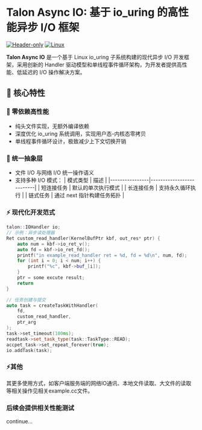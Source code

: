 # Talon Async IO: 基于 io_uring 的高性能异步 I/O 框架

[![Header-only](https://img.shields.io/badge/Header--only-Efficient-brightgreen)](https://github.com/your-repo)
[![Linux](https://img.shields.io/badge/Platform-Linux%20Kernel≥5.11-blue)](https://www.kernel.org/)

**Talon Async IO** 是一个基于 Linux io_uring 子系统构建的现代异步 I/O 开发框架，采用创新的 Handler 驱动模型和单线程事件循环架构，为开发者提供高性能、低延迟的 I/O 操作解决方案。

## 🌟 核心特性

### 🚀 零依赖高性能
- 纯头文件实现，无额外编译依赖
- 深度优化 io_uring 系统调用，实现用户态-内核态零拷贝
- 单线程事件循环设计，极致减少上下文切换开销

### 🧩 统一抽象层
- 文件 I/O 与网络 I/O 统一操作语义
- 支持多种 I/O 模式：
  | 模式类型        | 描述                      |
  |----------------|--------------------------|
  | 短连接任务      | 默认的单次执行模式        |
  | 长连接任务      | 支持永久循环执行          |
  | 链式任务        | 通过 next 指针构建任务拓扑 |

### ⚡ 现代化开发范式

```cpp
talon::IOHandler io;
// 示例：异步读处理器
Ret custom_read_handler(KernelBufPtr kbf, out_res* ptr) {
    auto num = kbf->io_ret_v();
    auto fd = kbf->io_ret_fd();
    printf("in example_read_handler ret = %d, fd = %d\n", num, fd);
    for (int i = 0; i < num; i++) {
        printf("%c", kbf->buf_[i]);
    }
    ptr = some excute result;
    return 
}

// 任务创建与提交
auto task = createTaskWithHandler(
    fd, 
    custom_read_handler, 
    ptr_arg
);
task->set_timeout(100ms);
readtask->set_task_type(task::TaskType::READ);
accpet_task->set_repeat_forever(true);
io.addTask(task);
```

### ⚡其他
其更多使用方式，如客户端服务端的网络IO通讯、本地文件读取、大文件的读取等相关操作见相关example.cc文件。
### 后续会提供相关性能测试

continue...